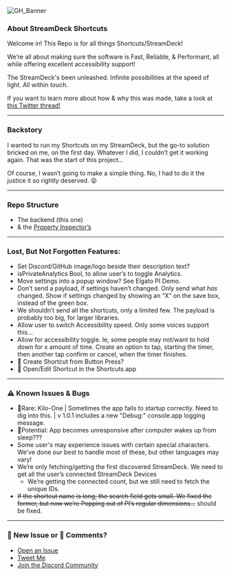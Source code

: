 ![GH_Banner](https://user-images.githubusercontent.com/44782976/144744255-caae0988-d019-40dd-8264-3b544b97d733.png)

### About StreamDeck Shortcuts
Welcome in! This Repo is for all things Shortcuts/StreamDeck!

We’re all about making sure the software is Fast, Reliable, & Performant, all while offering excellent accessibility support!

The StreamDeck's been unleashed. Infinite possibilities at the speed of light. All within touch.

If you want to learn more about how & why this was made, take a look at [this Twitter thread!](https://twitter.com/sentinelite)

---

### Backstory
I wanted to run my Shortcuts on my StreamDeck, but the go-to solution bricked on me, on the first day. Whatever I did, I couldn’t get it working again. That was the start of this project…

Of course, I wasn’t going to make a simple thing. No, I had to do it the justice it so rightly deserved. 😝

---

### Repo Structure
- The backend (this one)
- & the [Property Inspector’s](https://github.com/SENTINELITE/StreamDeck-Shortcuts-PropertyInspector)

---

### Lost, But Not Forgotten Features:
- Set Discord/GitHub image/logo beside their description text?
- isPrivateAnalytics Bool, to allow user’s to toggle Analytics.
- Move settings into a popup window? See Elgato PI Demo.
- Don’t send a payload, if settings haven’t changed. Only send what *has* changed. Show if settings changed by showing an “X” on the save box, instead of the green box.
- We shouldn’t send all the shortcuts, only a limited few. The payload is probably too big, for larger libraries.
- Allow user to switch Accessibility speed. Only some voices support this…
- Allow for accessibility toggle. Ie, some people may not/want to hold down for x amount of time. Create an option to tap, starting the timer, then another tap confirm or cancel, when the timer finishes.
- 🚀 Create Shortcut from Button Press?
- 🚀 Open/Edit Shortcut in the Shortcuts.app

---

### ⚠️ Known Issues & Bugs
- 🐞Rare: Kilo-One | Sometimes the app fails to startup correctly. Need to dig into this. | v 1.0.1 includes a new "Debug:" console.app logging message.
- 🐞Potential: App becomes unresponsive after computer wakes up from sleep???
- Some user's may experience issues with certain special characters. We've done our best to handle most of these, but other languages may vary! 
- We’re only fetching/getting the first discovered StreamDeck. We need to get all the user’s connected StreamDeck Devices
	- We’re getting the connected count, but we still need to fetch the unique IDs.
- ~~If the shortcut name is long, the search field gets small. We fixed the former, but now we’re Popping out of PI’s regular dimensions…~~ should be fixed.

---

### 🐞 New Issue or 💬 Comments?
- [Open an Issue](https://github.com/SENTINELITE/StreamDeck-Shortcuts/issues/new)
- [Tweet Me](http://sentinelite.com/twitter)
- [Join the Discord Community](https://sentinelite.com/discord)
